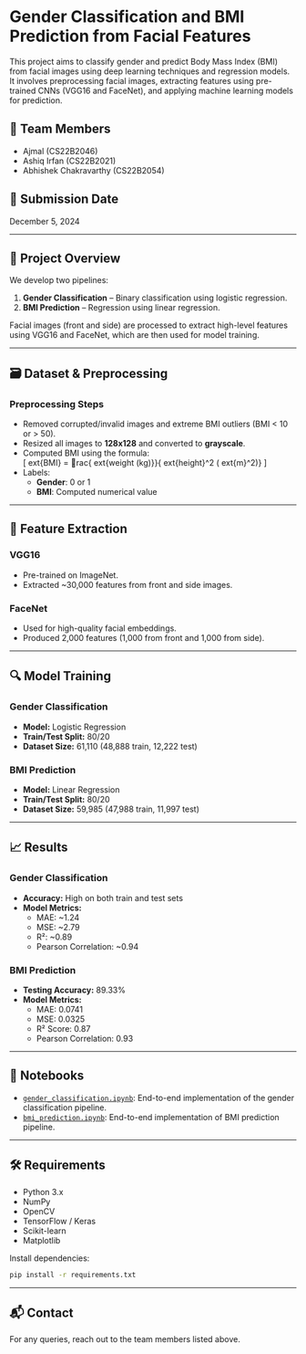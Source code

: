 # Gender Classification and BMI Prediction from Facial Features

This project aims to classify gender and predict Body Mass Index (BMI) from facial images using deep learning techniques and regression models. It involves preprocessing facial images, extracting features using pre-trained CNNs (VGG16 and FaceNet), and applying machine learning models for prediction.

## 👥 Team Members
- Ajmal (CS22B2046)
- Ashiq Irfan (CS22B2021)
- Abhishek Chakravarthy (CS22B2054)

## 📅 Submission Date
December 5, 2024

---

## 📌 Project Overview

We develop two pipelines:
1. **Gender Classification** – Binary classification using logistic regression.
2. **BMI Prediction** – Regression using linear regression.

Facial images (front and side) are processed to extract high-level features using VGG16 and FaceNet, which are then used for model training.

---

## 🗃️ Dataset & Preprocessing

### Preprocessing Steps
- Removed corrupted/invalid images and extreme BMI outliers (BMI < 10 or > 50).
- Resized all images to **128x128** and converted to **grayscale**.
- Computed BMI using the formula:  
  \[
  	ext{BMI} = rac{	ext{weight (kg)}}{	ext{height}^2 (	ext{m}^2)}
  \]
- Labels:
  - **Gender**: 0 or 1
  - **BMI**: Computed numerical value

---

## 🧠 Feature Extraction

### VGG16
- Pre-trained on ImageNet.
- Extracted ~30,000 features from front and side images.

### FaceNet
- Used for high-quality facial embeddings.
- Produced 2,000 features (1,000 from front and 1,000 from side).

---

## 🔍 Model Training

### Gender Classification
- **Model:** Logistic Regression
- **Train/Test Split:** 80/20
- **Dataset Size:** 61,110 (48,888 train, 12,222 test)

### BMI Prediction
- **Model:** Linear Regression
- **Train/Test Split:** 80/20
- **Dataset Size:** 59,985 (47,988 train, 11,997 test)

---

## 📈 Results

### Gender Classification
- **Accuracy:** High on both train and test sets
- **Model Metrics:**
  - MAE: ~1.24
  - MSE: ~2.79
  - R²: ~0.89
  - Pearson Correlation: ~0.94

### BMI Prediction
- **Testing Accuracy:** 89.33%
- **Model Metrics:**
  - MAE: 0.0741
  - MSE: 0.0325
  - R² Score: 0.87
  - Pearson Correlation: 0.93

---

## 📓 Notebooks

- [`gender_classification.ipynb`](./gender_classification.ipynb): End-to-end implementation of the gender classification pipeline.
- [`bmi_prediction.ipynb`](./bmi_prediction.ipynb): End-to-end implementation of BMI prediction pipeline.

---

## 🛠️ Requirements

- Python 3.x
- NumPy
- OpenCV
- TensorFlow / Keras
- Scikit-learn
- Matplotlib

Install dependencies:
```bash
pip install -r requirements.txt
```

---

## 📬 Contact

For any queries, reach out to the team members listed above.
